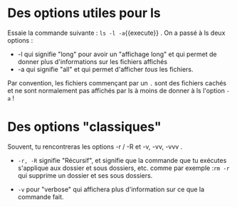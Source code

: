 # Des options utiles pour ls

Essaie la commande suivante : `ls -l -a`{{execute}} .
On a passé à ls deux options :

* -l qui signifie "long" pour avoir un "affichage long" et qui permet de donner plus d'informations sur les fichiers affichés
* -a qui signifie "all" et qui permet d'afficher *tous* les fichiers.

Par convention, les fichiers commençant par un `.` sont des fichiers cachés et ne sont normalement pas affichés par ls à moins de donner à ls l'option `-a` !


# Des options "classiques"

Souvent, tu rencontreras les options -r / -R et -v, -vv, -vvv .

* `-r, -R` signifie "Récursif", et signifie que la commande que tu exécutes s'applique aux dossier et sous dossiers, etc. comme par exemple :`rm -r` qui supprime un dossier et ses sous dossiers.

* `-v` pour "verbose" qui affichera plus d'information sur ce que la commande fait.
